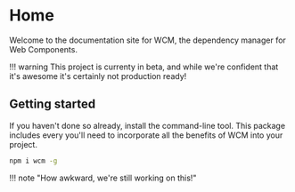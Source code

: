 # Home

Welcome to the documentation site for WCM, the dependency manager for Web Components.

!!! warning This project is currenty in beta, and while we're confident that it's awesome it's certainly not production ready!

## Getting started

If you haven't done so already, install the command-line tool. This package includes every you'll need to incorporate all the benefits of
WCM into your project.

```bash
npm i wcm -g
```

!!! note "How awkward, we're still working on this!"

